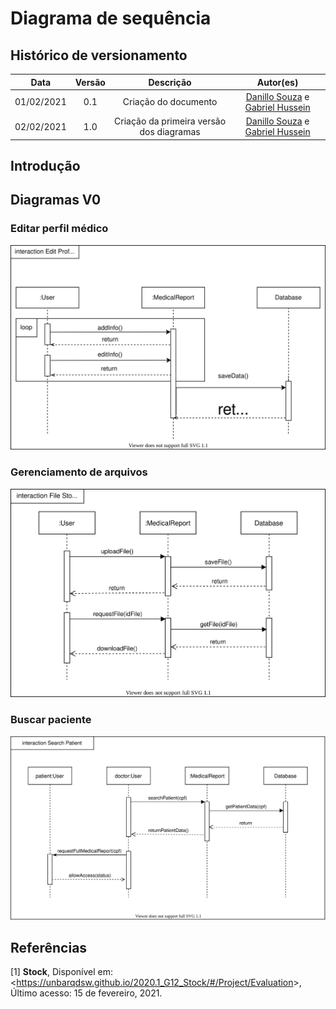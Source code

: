 # Diagrama de sequência

## Histórico de versionamento

|    Data    | Versão |                Descrição                 |                                              Autor(es)                                               |
| :--------: | :----: | :--------------------------------------: | :--------------------------------------------------------------------------------------------------: |
| 01/02/2021 |  0.1   |           Criação do documento           | [Danillo Souza](https://github.com/DanilloGS) e [Gabriel Hussein](https://github.com/GabrielHussein) |
| 02/02/2021 |  1.0   | Criação da primeira versão dos diagramas | [Danillo Souza](https://github.com/DanilloGS) e [Gabriel Hussein](https://github.com/GabrielHussein) |

## Introdução

## Diagramas V0

### Editar perfil médico

![editProfile](../assets/images/04-diagramasUML/diagramaSequencia/EditProfile.svg)


### Gerenciamento de arquivos

![fileStorage](../assets/images/04-diagramasUML/diagramaSequencia/FileStorage.svg)


### Buscar paciente

![searchPatient](../assets/images/04-diagramasUML/diagramaSequencia/SearchPatient.svg)


## Referências

[1] **Stock**, Disponível em: <<https://unbarqdsw.github.io/2020.1_G12_Stock/#/Project/Evaluation>>, Último acesso: 15 de fevereiro, 2021.